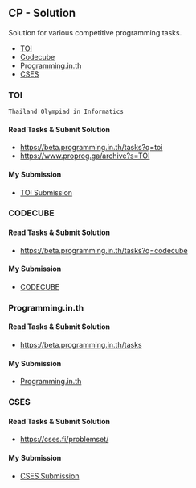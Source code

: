 ## CP - Solution

Solution for various competitive programming tasks.

- [TOI](#TOI)
- [Codecube](#codecube)
- [Programming.in.th](#Programming.in.th)
- [CSES](#cses)

### TOI

`Thailand Olympiad in Informatics`

#### Read Tasks & Submit Solution

- https://beta.programming.in.th/tasks?q=toi
- https://www.proprog.ga/archive?s=TOI

#### My Submission

- [TOI Submission](Toi/TOI.md)

### CODECUBE

#### Read Tasks & Submit Solution

- https://beta.programming.in.th/tasks?q=codecube

#### My Submission

- [CODECUBE](Codecube)

### Programming.in.th

#### Read Tasks & Submit Solution

- https://beta.programming.in.th/tasks

#### My Submission

- [Programming.in.th](Programing.in.th)

### CSES

#### Read Tasks & Submit Solution

- https://cses.fi/problemset/

#### My Submission

- [CSES Submission](cses)
